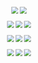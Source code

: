 <div align="center"> 

  ![](https://komarev.com/ghpvc/?username=LoveCrime&style=flat&color=14743C&base=19274) ![](https://gifcity.carrd.co/assets/images/gallery04/048eb1cd.gif?v=49903ca7)
<p align="center">
<img src=https://gifcity.carrd.co/assets/images/gallery18/33b6e7f8.gif?v=49903ca7> <img src=https://gifcity.carrd.co/assets/images/gallery18/cb0f5b2c.gif?v=49903ca7> <img src=https://gifcity.carrd.co/assets/images/gallery18/9af7c1cf.gif?v=49903ca7>
<p align="center">
<img src=https://gifcity.carrd.co/assets/images/gallery18/c0435d97.gif?v=49903ca7> <img src=https://gifcity.carrd.co/assets/images/gallery18/8ec7e16e.gif?v=49903ca7> <img src=https://gifcity.carrd.co/assets/images/gallery18/e87e8a26.gif?v=49903ca7>
<p align="center">
<img src=https://gifcity.carrd.co/assets/images/gallery131/dc35a8ff.gif?v=49903ca7> <img src=https://gifcity.carrd.co/assets/images/gallery131/329cf694.png?v=49903ca7> <img src=https://gifcity.carrd.co/assets/images/gallery131/1cb6bc36.gif?v=49903ca7>
